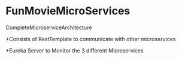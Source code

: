# FunMovieMicroServices
 CompleteMicroserviceArchitecture
 

+Consists of RestTemplate to communicate with other microservices

+Eureka Server to Monitor the 3 different Microservices
